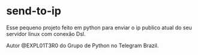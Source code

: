 # send-to-ip

Esse pequeno projeto feito em python para enviar o ip publico atual do seu servidor linux com conexão Dsl.

Autor @EXPL01T3R0 do Grupo de Python no Telegram Brazil.


